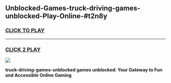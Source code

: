 
## Unblocked-Games-truck-driving-games-unblocked-Play-Online-#t2n8y
<h3>
<a href="https://premium.freeplayer.one?title=truck-driving-games-unblocked&ref=27F">CLICK TO PLAY</a></h3>
<hr>

<h3>
<a href="https://premium.freeplayer.one?title=truck-driving-games-unblocked&ref=27F">CLICK 2 PLAY</a>
  
</h3>

<a href="https://premium.freeplayer.one?title=truck-driving-games-unblocked&ref=27F"><img src="https://clearcache.store/games.png"></a>


**truck-driving-games-unblocked games unblocked: Your Gateway to Fun and Accessible Online Gaming**
